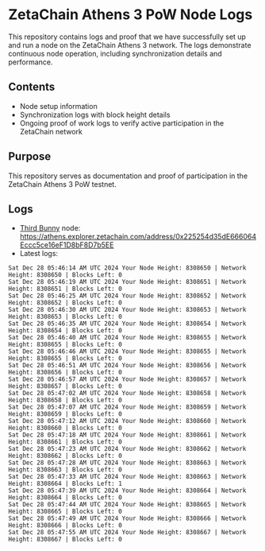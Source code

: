 # ZetaChain Athens 3 PoW Node Logs
This repository contains logs and proof that we have successfully set up and run a node on the ZetaChain Athens 3 network. The logs demonstrate continuous node operation, including synchronization details and performance.

## Contents
- Node setup information
- Synchronization logs with block height details
- Ongoing proof of work logs to verify active participation in the ZetaChain network

## Purpose
This repository serves as documentation and proof of participation in the ZetaChain Athens 3 PoW testnet.

## Logs

- [Third Bunny](https://thirdbunny.xyz/) node: https://athens.explorer.zetachain.com/address/0x225254d35dE666064Eccc5ce16eF1D8bF8D7b5EE
- Latest logs:
```
Sat Dec 28 05:46:14 AM UTC 2024 Your Node Height: 8308650 | Network Height: 8308650 | Blocks Left: 0
Sat Dec 28 05:46:19 AM UTC 2024 Your Node Height: 8308651 | Network Height: 8308651 | Blocks Left: 0
Sat Dec 28 05:46:25 AM UTC 2024 Your Node Height: 8308652 | Network Height: 8308652 | Blocks Left: 0
Sat Dec 28 05:46:30 AM UTC 2024 Your Node Height: 8308653 | Network Height: 8308653 | Blocks Left: 0
Sat Dec 28 05:46:35 AM UTC 2024 Your Node Height: 8308654 | Network Height: 8308654 | Blocks Left: 0
Sat Dec 28 05:46:40 AM UTC 2024 Your Node Height: 8308655 | Network Height: 8308655 | Blocks Left: 0
Sat Dec 28 05:46:46 AM UTC 2024 Your Node Height: 8308655 | Network Height: 8308655 | Blocks Left: 0
Sat Dec 28 05:46:51 AM UTC 2024 Your Node Height: 8308656 | Network Height: 8308656 | Blocks Left: 0
Sat Dec 28 05:46:57 AM UTC 2024 Your Node Height: 8308657 | Network Height: 8308657 | Blocks Left: 0
Sat Dec 28 05:47:02 AM UTC 2024 Your Node Height: 8308658 | Network Height: 8308658 | Blocks Left: 0
Sat Dec 28 05:47:07 AM UTC 2024 Your Node Height: 8308659 | Network Height: 8308659 | Blocks Left: 0
Sat Dec 28 05:47:12 AM UTC 2024 Your Node Height: 8308660 | Network Height: 8308660 | Blocks Left: 0
Sat Dec 28 05:47:18 AM UTC 2024 Your Node Height: 8308661 | Network Height: 8308661 | Blocks Left: 0
Sat Dec 28 05:47:23 AM UTC 2024 Your Node Height: 8308662 | Network Height: 8308662 | Blocks Left: 0
Sat Dec 28 05:47:28 AM UTC 2024 Your Node Height: 8308663 | Network Height: 8308663 | Blocks Left: 0
Sat Dec 28 05:47:33 AM UTC 2024 Your Node Height: 8308663 | Network Height: 8308664 | Blocks Left: 1
Sat Dec 28 05:47:39 AM UTC 2024 Your Node Height: 8308664 | Network Height: 8308664 | Blocks Left: 0
Sat Dec 28 05:47:44 AM UTC 2024 Your Node Height: 8308665 | Network Height: 8308665 | Blocks Left: 0
Sat Dec 28 05:47:49 AM UTC 2024 Your Node Height: 8308666 | Network Height: 8308666 | Blocks Left: 0
Sat Dec 28 05:47:55 AM UTC 2024 Your Node Height: 8308667 | Network Height: 8308667 | Blocks Left: 0
```
